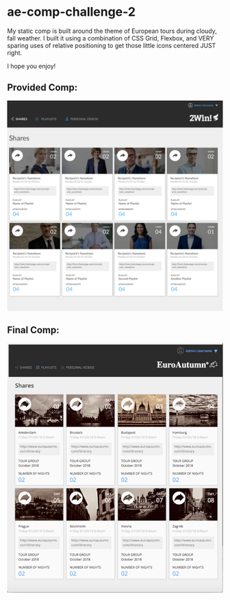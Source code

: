 # ae-comp-challenge-2

My static comp is built around the theme of European tours during cloudy, fall weather.
I built it using a combination of CSS Grid, Flexbox, and VERY sparing uses of relative positioning to get those little icons centered JUST right.

I hope you enjoy!

## Provided Comp:
![alt text](https://github.com/alexanderela/ae-comp-challenge-2/blob/master/Images/Provided_Comp.png)

## Final Comp:
![alt text](https://github.com/alexanderela/ae-comp-challenge-2/blob/master/Images/Final_Comp.png)
